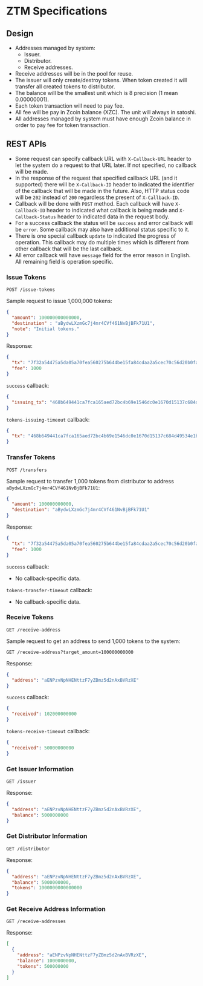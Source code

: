 # ZTM Specifications

## Design

- Addresses managed by system:
  - Issuer.
  - Distributor.
  - Receive addresses.
- Receive addresses will be in the pool for reuse.
- The issuer will only create/destroy tokens. When token created it will transfer all created tokens to distributor.
- The balance will be the smallest unit which is 8 precision (1 mean 0.00000001).
- Each token transaction will need to pay fee.
- All fee will be pay in Zcoin balance (XZC). The unit will always in satoshi.
- All addresses managed by system must have enough Zcoin balance in order to pay fee for token transaction.

## REST APIs

- Some request can specify callback URL with `X-Callback-URL` header to let the system do a request to that URL later. If not specified, no callback will be made.
- In the response of the request that specified callback URL (and it supported) there will be `X-Callback-ID` header to indicated the identifier of the callback that will be made in the future. Also, HTTP status code will be `202` instead of `200` regardless the present of `X-Callback-ID`.
- Callback will be done with `POST` method. Each callback will have `X-Callback-ID` header to indicated what callback is being made and `X-Callback-Status` header to indicated data in the request body.
- For a success callback the status will be `success` and error callback will be `error`. Some callback may also have additional status specific to it.
- There is one special callback `update` to indicated the progress of operation. This callback may do multiple times which is different from other callback that will be the last callback.
- All error callback will have `message` field for the error reason in English. All remaining field is operation specific.

### Issue Tokens

```
POST /issue-tokens
```

Sample request to issue 1,000,000 tokens:

```json
{
  "amount": 100000000000000,
  "destination" : "aBydwLXzmGc7j4mr4CVf461NvBjBFk71U1",
  "note": "Initial tokens."
}
```

Response:

```json
{
  "tx": "7f32a54475a5da05a70fea560275b644be15fa84cdaa2a5cec70c56d20b0fad3",
  "fee": 1000
}
```

`success` callback:

```json
{
  "issuing_tx": "468b649441ca7fca165aed72bc4b69e1546dc0e1670d15137c684d49534e1b2c"
}
```

`tokens-issuing-timeout` callback:

```json
{
  "tx": "468b649441ca7fca165aed72bc4b69e1546dc0e1670d15137c684d49534e1b2c"
}
```

### Transfer Tokens

```
POST /transfers
```

Sample request to transfer 1,000 tokens from distributor to address `aBydwLXzmGc7j4mr4CVf461NvBjBFk71U1`:

```json
{
  "amount": 100000000000,
  "destination": "aBydwLXzmGc7j4mr4CVf461NvBjBFk71U1"
}
```

Response:

```json
{
  "tx": "7f32a54475a5da05a70fea560275b644be15fa84cdaa2a5cec70c56d20b0fad3",
  "fee": 1000
}
```

`success` callback:

- No callback-specific data.

`tokens-transfer-timeout` callback:

- No callback-specific data.

### Receive Tokens

```
GET /receive-address
```

Sample request to get an address to send 1,000 tokens to the system:

```
GET /receive-address?target_amount=100000000000
```

Response:

```json
{
  "address": "aENPzvNpNHENttzF7yZBmz5d2nAxBVRzXE"
}
```

`success` callback:

```json
{
  "received": 102000000000
}
```

`tokens-receive-timeout` callback:

```json
{
  "received": 50000000000
}
```

### Get Issuer Information

```
GET /issuer
```

Response:

```json
{
  "address": "aENPzvNpNHENttzF7yZBmz5d2nAxBVRzXE",
  "balance": 5000000000
}
```

### Get Distributor Information

```
GET /distributor
```

Response:

```json
{
  "address": "aENPzvNpNHENttzF7yZBmz5d2nAxBVRzXE",
  "balance": 5000000000,
  "tokens": 1000000000000000
}
```

### Get Receive Address Information

```
GET /receive-addresses
```

Response:

```json
[
  {
    "address": "aENPzvNpNHENttzF7yZBmz5d2nAxBVRzXE",
    "balance": 1000000000,
    "tokens": 500000000
  }
]
```
